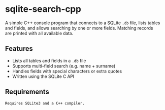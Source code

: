 # sqlite-search-cpp

A simple C++ console program that connects to a SQLite `.db` file, lists tables and fields, and allows searching by one or more fields. Matching records are printed with all available data.

## Features

- Lists all tables and fields in a `.db` file
- Supports multi-field search (e.g. name + surname)
- Handles fields with special characters or extra quotes
- Written using the SQLite C API

## Requirements

```
Requires SQLite3 and a C++ compiler.
```
